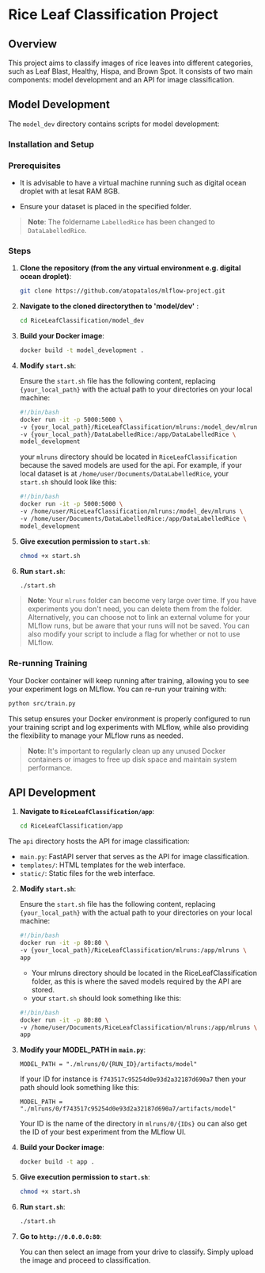 # Rice Leaf Classification Project

## Overview

This project aims to classify images of rice leaves into different categories, such as Leaf Blast, Healthy, Hispa, and Brown Spot. It consists of two main components: model development and an API for image classification.

## Model Development

The `model_dev` directory contains scripts for model development:

### Installation and Setup

### Prerequisites

- It is advisable to have a virtual machine running such as digital ocean droplet with at lesat RAM 8GB.


- Ensure your dataset is placed in the specified folder.
 > **Note**: The foldername `LabelledRice` has been changed to `DataLabelledRice`.
<!-- - Create an `mlruns` folder for MLflow to store its runs. -->

### Steps

1. **Clone the repository (from the any virtual environment e.g. digital ocean droplet)**:

    ```sh
    git clone https://github.com/atopatalos/mlflow-project.git
    ```

2. **Navigate to the cloned directorythen to 'model/dev'** :

    ```sh
    cd RiceLeafClassification/model_dev
    ```

3. **Build your Docker image**:

    ```sh
    docker build -t model_development .
    ```

4. **Modify `start.sh`**:

    Ensure the `start.sh` file has the following content, replacing `{your_local_path}` with the actual path to your directories on your local machine:


    ```sh
    #!/bin/bash
    docker run -it -p 5000:5000 \
    -v {your_local_path}/RiceLeafClassification/mlruns:/model_dev/mlruns \
    -v {your_local_path}/DataLabelledRice:/app/DataLabelledRice \
    model_development
    ```
    your `mlruns` directory should be located in `RiceLeafClassification` because the saved models are used for the api.
    For example, if your local dataset is at `/home/user/Documents/DataLabelledRice`, your `start.sh` should look like this:

    ```sh
    #!/bin/bash
    docker run -it -p 5000:5000 \
    -v /home/user/RiceLeafClassification/mlruns:/model_dev/mlruns \
    -v /home/user/Documents/DataLabelledRice:/app/DataLabelledRice \
    model_development
    ```

5. **Give execution permission to `start.sh`**:

    ```sh
    chmod +x start.sh
    ```

7. **Run `start.sh`**:

    ```sh
    ./start.sh
    ```

> **Note**: Your `mlruns` folder can become very large over time. If you have experiments you don't need, you can delete them from the folder. Alternatively, you can choose not to link an external volume for your MLflow runs, but be aware that your runs will not be saved. You can also modify your script to include a flag for whether or not to use MLflow.

### Re-running Training

Your Docker container will keep running after training, allowing you to see your experiment logs on MLflow. You can re-run your training with:

```sh
python src/train.py
```

This setup ensures your Docker environment is properly configured to run your training script and log experiments with MLflow, while also providing the flexibility to manage your MLflow runs as needed.

> **Note**: It's important to regularly clean up any unused Docker containers or images to free up disk space and maintain system performance.


## API Development

1. **Navigate to `RiceLeafClassification/app`**:

    ```sh
    cd RiceLeafClassification/app
    ```


The `api` directory hosts the API for image classification:

- `main.py`: FastAPI server that serves as the API for image classification.
- `templates/`: HTML templates for the web interface.
- `static/`: Static files for the web interface.


2. **Modify `start.sh`**:

    Ensure the `start.sh` file has the following content, replacing `{your_local_path}` with the actual path to your directories on your local machine:


    ```sh
    #!/bin/bash
    docker run -it -p 80:80 \
    -v {your_local_path}/RiceLeafClassification/mlruns:/app/mlruns \
    app
    ```
    - Your mlruns directory should be located in the RiceLeafClassification folder, as this is where the saved models required by the API are stored.
    - your `start.sh` should look something like this:

    ```sh
    #!/bin/bash
    docker run -it -p 80:80 \
    -v /home/user/Documents/RiceLeafClassification/mlruns:/app/mlruns \
    app
    ```

3. **Modify your MODEL_PATH in `main.py`**:

    ```
    MODEL_PATH = "./mlruns/0/{RUN_ID}/artifacts/model"
    ```

    If your ID for instance is `f743517c95254d0e93d2a32187d690a7` then your path should look something like this:

    ```
    MODEL_PATH = "./mlruns/0/f743517c95254d0e93d2a32187d690a7/artifacts/model"
    ```

    Your ID is the name of the directory in `mlruns/0/{IDs}` ou can also get the ID of your best experiment from the MLflow UI.


3. **Build your Docker image**:

    ```sh
    docker build -t app .
    ```

4. **Give execution permission to `start.sh`**:

    ```sh
    chmod +x start.sh
    ```

5. **Run `start.sh`**:

    ```sh
    ./start.sh
    ```

6. **Go to `http://0.0.0.0:80`**:

    You can then select an image from your drive to classify. Simply upload the image and proceed to classification.
